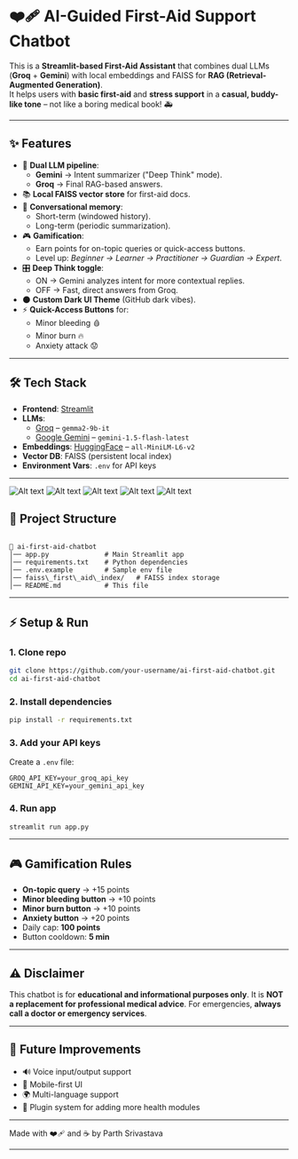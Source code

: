 
# ❤️‍🩹 AI-Guided First-Aid Support Chatbot

This is a **Streamlit-based First-Aid Assistant** that combines dual LLMs (**Groq** + **Gemini**) with local embeddings and FAISS for **RAG (Retrieval-Augmented Generation)**.  
It helps users with **basic first-aid** and **stress support** in a **casual, buddy-like tone** – not like a boring medical book! 🚑

---

## ✨ Features

- 🤖 **Dual LLM pipeline**:
  - **Gemini** → Intent summarizer ("Deep Think" mode).
  - **Groq** → Final RAG-based answers.
- 📚 **Local FAISS vector store** for first-aid docs.
- 🧠 **Conversational memory**:
  - Short-term (windowed history).
  - Long-term (periodic summarization).
- 🎮 **Gamification**:
  - Earn points for on-topic queries or quick-access buttons.
  - Level up: *Beginner → Learner → Practitioner → Guardian → Expert*.
- 🎛️ **Deep Think toggle**:
  - ON → Gemini analyzes intent for more contextual replies.
  - OFF → Fast, direct answers from Groq.
- 🌑 **Custom Dark UI Theme** (GitHub dark vibes).
- ⚡ **Quick-Access Buttons** for:
  - Minor bleeding 🩸  
  - Minor burn 🔥  
  - Anxiety attack 😟  

---

## 🛠️ Tech Stack

- **Frontend**: [Streamlit](https://streamlit.io/)
- **LLMs**: 
  - [Groq](https://groq.com/) – `gemma2-9b-it`
  - [Google Gemini](https://ai.google.dev/) – `gemini-1.5-flash-latest`
- **Embeddings**: [HuggingFace](https://huggingface.co/) – `all-MiniLM-L6-v2`
- **Vector DB**: FAISS (persistent local index)
- **Environment Vars**: `.env` for API keys

---


![Alt text](image.png)
![Alt text](image_copy.png)
![Alt text](image_2.png)
![Alt text](image_3.png)
![Alt text](image_4.png)



## 📂 Project Structure

```

📁 ai-first-aid-chatbot
│── app.py              # Main Streamlit app
│── requirements.txt    # Python dependencies
│── .env.example        # Sample env file
│── faiss\_first\_aid\_index/   # FAISS index storage
│── README.md           # This file

````

---

## ⚡ Setup & Run

### 1. Clone repo
```bash
git clone https://github.com/your-username/ai-first-aid-chatbot.git
cd ai-first-aid-chatbot
````

### 2. Install dependencies

```bash
pip install -r requirements.txt
```

### 3. Add your API keys

Create a `.env` file:

```
GROQ_API_KEY=your_groq_api_key
GEMINI_API_KEY=your_gemini_api_key
```

### 4. Run app

```bash
streamlit run app.py
```

---

## 🎮 Gamification Rules

* **On-topic query** → +15 points
* **Minor bleeding button** → +10 points
* **Minor burn button** → +10 points
* **Anxiety button** → +20 points
* Daily cap: **100 points**
* Button cooldown: **5 min**

---

## ⚠️ Disclaimer

This chatbot is for **educational and informational purposes only**.
It is **NOT a replacement for professional medical advice**. For emergencies, **always call a doctor or emergency services**.

---

## 🚀 Future Improvements

* 🔊 Voice input/output support
* 📱 Mobile-first UI
* 🌍 Multi-language support
* 🧩 Plugin system for adding more health modules

---

Made with ❤️‍🩹 and ☕ by Parth Srivastava

---

